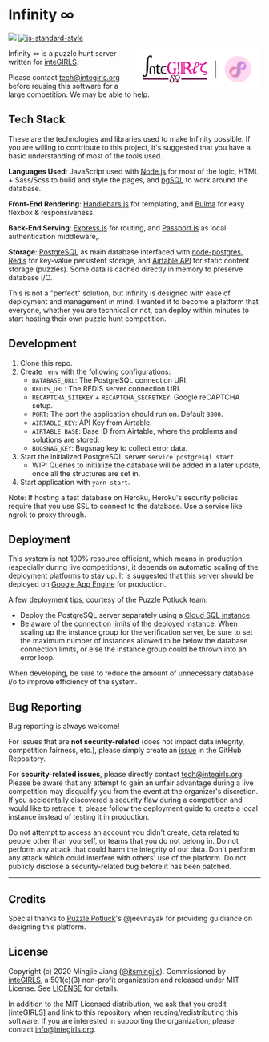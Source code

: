 # Infinity ∞

<a href="https://codeclimate.com/github/itsmingjie/infinity/maintainability"><img src="https://api.codeclimate.com/v1/badges/31c27ce67fc38ef23b3a/maintainability" /></a>
[![js-standard-style](https://img.shields.io/badge/code%20style-standard-brightgreen.svg)](http://standardjs.com)

<a href="https://integirls.org"><img align="right" width="250" src="docs/logo.png" title="inteGIRLS Logo"></a>

Infinity ∞ is a puzzle hunt server written for [inteGIRLS](https://www.integirls.org).

Please contact [tech@integirls.org](mailto:tech@integirls.org) before reusing this software for a large competition. We may be able to help.

## Tech Stack

These are the technologies and libraries used to make Infinity possible. If you are willing to contribute to this project, it's suggested that you have a basic understanding of most of the tools used.

**Languages Used**: JavaScript used with [Node.js](https://nodejs.org/) for most of the logic, HTML + Sass/Scss to build and style the pages, and [pgSQL](https://www.postgresql.org/docs/12/plpgsql.html) to work around the database.

**Front-End Rendering**: [Handlebars.js](https://handlebarsjs.com/) for templating, and [Bulma](https://bulma.io/) for easy flexbox & responsiveness.

**Back-End Serving**: [Express.js](https://expressjs.com/) for routing, and [Passport.js](http://www.passportjs.org/) as local authentication middleware,.

**Storage**: [PostgreSQL](https://www.postgresql.org/) as main database interfaced with [node-postgres](https://node-postgres.com/), [Redis](https://redis.io/) for key-value persistent storage, and [Airtable API](https://airtable.com/api) for static content storage (puzzles). Some data is cached directly in memory to preserve database I/O.

This is not a "perfect" solution, but Infinity is designed with ease of deployment and management in mind. I wanted it to become a platform that everyone, whether you are technical or not, can deploy within minutes to start hosting their own puzzle hunt competition.

## Development

1. Clone this repo.
1. Create `.env` with the following configurations:
   - `DATABASE_URL`: The PostgreSQL connection URI.
   - `REDIS_URL`: The REDIS server connection URI.
   - `RECAPTCHA_SITEKEY` + `RECAPTCHA_SECRETKEY`: Google reCAPTCHA setup.
   - `PORT`: The port the application should run on. Default `3000`.
   - `AIRTABLE_KEY`: API Key from Airtable.
   - `AIRTABLE_BASE`: Base ID from Airtable, where the problems and solutions are stored.
   - `BUGSNAG_KEY`: Bugsnag key to collect error data.
1. Start the initialized PostgreSQL server `service postgresql start`.
   - WIP: Queries to initialize the database will be added in a later update, once all the structures are set in.
1. Start application with `yarn start`.

Note: If hosting a test database on Heroku, Heroku's security policies require that you use SSL to connect to the database. Use a service like ngrok to proxy through.

## Deployment

This system is not 100% resource efficient, which means in production (especially during live competitions), it depends on automatic scaling of the deployment platforms to stay up. It is suggested that this server should be deployed on [Google App Engine](https://cloud.google.com/appengine) for production.

A few deployment tips, courtesy of the Puzzle Potluck team:

- Deploy the PostgreSQL server separately using a [Cloud SQL instance](https://cloud.google.com/sql/docs/postgres/connect-app-engine-standard).
- Be aware of the [connection limits](https://cloud.google.com/sql/docs/postgres/quotas#cloud-sql-for-postgresql-connection-limits) of the deployed instance. When scaling up the instance group for the verification server, be sure to set the maximum number of instances allowed to be below the database connection limits, or else the instance group could be thrown into an error loop.

When developing, be sure to reduce the amount of unnecessary database i/o to improve efficiency of the system.

## Bug Reporting

Bug reporting is always welcome!

For issues that are **not security-related** (does not impact data integrity, competition fairness, etc.), please simply create an [issue](/issues/new) in the GitHub Repository.

For **security-related issues**, please directly contact [tech@integirls.org](mailto:tech@integirls.org). Please be aware that any attempt to gain an unfair advantage during a live competition may disqualify you from the event at the organizer's discretion. If you accidentally discovered a security flaw during a competition and would like to retrace it, please follow the deployment guide to create a local instance instead of testing it in production.

Do not attempt to access an account you didn't create, data related to people other than yourself, or teams that you do not belong in. Do not perform any attack that could harm the integrity of our data. Don't perform any attack which could interfere with others' use of the platform. Do not publicly disclose a security-related bug before it has been patched.

---

## Credits

Special thanks to [Puzzle Potluck](https://puzzlepotluck.com/)'s @jeevnayak for providing guidiance on designing this platform.

## License

Copyright (c) 2020 Mingjie Jiang ([@itsmingjie](https://github.com/itsmingjie)). Commissioned by [inteGIRLS](https://integirls.org), a 501(c)(3) non-profit organization and released under MIT License. See [LICENSE](LICENSE) for details.

In addition to the MIT Licensed distribution, we ask that you credit [inteGIRLS] and link to this repository when reusing/redistributing this software. If you are interested in supporting the organization, please contact [info@integirls.org](mailto:info@integirls.org).
